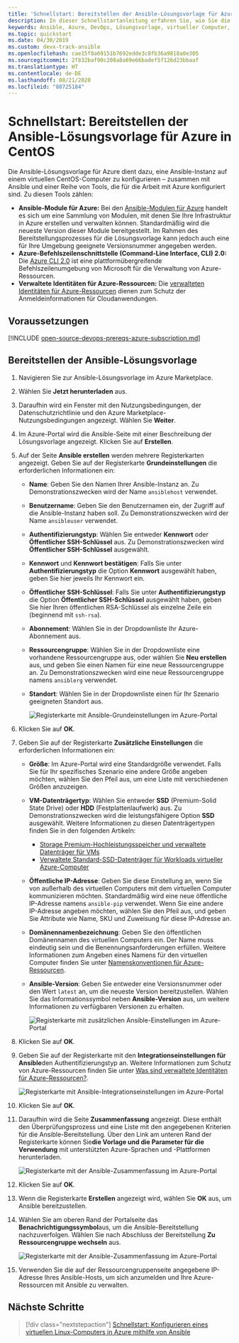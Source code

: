 ```yaml
---
title: 'Schnellstart: Bereitstellen der Ansible-Lösungsvorlage für Azure in CentOS'
description: In dieser Schnellstartanleitung erfahren Sie, wie Sie die Ansible-Lösungsvorlage zusammen mit Tools, die für die Arbeit mit Azure konfiguriert sind, auf einem in Azure gehosteten virtuellen CentOS-Computer bereitstellen.
keywords: Ansible, Azure, DevOps, Lösungsvorlage, virtueller Computer, verwaltete Identitäten für Azure-Ressourcen, CentOS, Red Hat
ms.topic: quickstart
ms.date: 04/30/2019
ms.custom: devx-track-ansible
ms.openlocfilehash: cae15f8a69151b7692edde3c8fb36a9818a0e305
ms.sourcegitcommit: 2f832baf90c208a8a69e66badef5f126d23bbaaf
ms.translationtype: HT
ms.contentlocale: de-DE
ms.lasthandoff: 08/21/2020
ms.locfileid: "88725184"
---
```

# <a name="quickstart-deploy-the-ansible-solution-template-for-azure-to-centos"></a>Schnellstart: Bereitstellen der Ansible-Lösungsvorlage für Azure in CentOS

Die Ansible-Lösungsvorlage für Azure dient dazu, eine Ansible-Instanz auf einem virtuellen CentOS-Computer zu konfigurieren – zusammen mit Ansible und einer Reihe von Tools, die für die Arbeit mit Azure konfiguriert sind. Zu diesen Tools zählen:

- **Ansible-Module für Azure:** Bei den [Ansible-Modulen für Azure](./module-version-matrix.md) handelt es sich um eine Sammlung von Modulen, mit denen Sie Ihre Infrastruktur in Azure erstellen und verwalten können. Standardmäßig wird die neueste Version dieser Module bereitgestellt. Im Rahmen des Bereitstellungsprozesses für die Lösungsvorlage kann jedoch auch eine für Ihre Umgebung geeignete Versionsnummer angegeben werden.
- **Azure-Befehlszeilenschnittstelle (Command-Line Interface, CLI) 2.0:** Die [Azure CLI 2.0](/cli/azure/?view=azure-cli-latest) ist eine plattformübergreifende Befehlszeilenumgebung von Microsoft für die Verwaltung von Azure-Ressourcen. 
- **Verwaltete Identitäten für Azure-Ressourcen:** Die [verwalteten Identitäten für Azure-Ressourcen](/azure/active-directory/managed-identities-azure-resources/overview) dienen zum Schutz der Anmeldeinformationen für Cloudanwendungen.

## <a name="prerequisites"></a>Voraussetzungen

[!INCLUDE [open-source-devops-prereqs-azure-subscription.md](../includes/open-source-devops-prereqs-azure-subscription.md)]

## <a name="deploy-the-ansible-solution-template"></a>Bereitstellen der Ansible-Lösungsvorlage

1. Navigieren Sie zur Ansible-Lösungsvorlage im Azure Marketplace.

1. Wählen Sie **Jetzt herunterladen** aus.

1. Daraufhin wird ein Fenster mit den Nutzungsbedingungen, der Datenschutzrichtlinie und den Azure Marketplace-Nutzungsbedingungen angezeigt. Wählen Sie **Weiter**.

1. Im Azure-Portal wird die Ansible-Seite mit einer Beschreibung der Lösungsvorlage angezeigt. Klicken Sie auf **Erstellen**.

1. Auf der Seite **Ansible erstellen** werden mehrere Registerkarten angezeigt. Geben Sie auf der Registerkarte **Grundeinstellungen** die erforderlichen Informationen ein:

   - **Name**: Geben Sie den Namen Ihrer Ansible-Instanz an. Zu Demonstrationszwecken wird der Name `ansiblehost` verwendet.
   - **Benutzername**: Geben Sie den Benutzernamen ein, der Zugriff auf die Ansible-Instanz haben soll. Zu Demonstrationszwecken wird der Name `ansibleuser` verwendet.
   - **Authentifizierungstyp**: Wählen Sie entweder **Kennwort** oder **Öffentlicher SSH-Schlüssel** aus. Zu Demonstrationszwecken wird **Öffentlicher SSH-Schlüssel** ausgewählt.
   - **Kennwort** und **Kennwort bestätigen**: Falls Sie unter **Authentifizierungstyp** die Option **Kennwort** ausgewählt haben, geben Sie hier jeweils Ihr Kennwort ein.
   - **Öffentlicher SSH-Schlüssel**: Falls Sie unter **Authentifizierungstyp** die Option **Öffentlicher SSH-Schlüssel** ausgewählt haben, geben Sie hier Ihren öffentlichen RSA-Schlüssel als einzelne Zeile ein (beginnend mit `ssh-rsa`).
   - **Abonnement**: Wählen Sie in der Dropdownliste Ihr Azure-Abonnement aus.
   - **Ressourcengruppe**: Wählen Sie in der Dropdownliste eine vorhandene Ressourcengruppe aus, oder wählen Sie **Neu erstellen** aus, und geben Sie einen Namen für eine neue Ressourcengruppe an. Zu Demonstrationszwecken wird eine neue Ressourcengruppe namens `ansiblerg` verwendet.
   - **Standort**: Wählen Sie in der Dropdownliste einen für Ihr Szenario geeigneten Standort aus.

     ![Registerkarte mit Ansible-Grundeinstellungen im Azure-Portal](./media/solution-template-deploy/portal-ansible-setup-tab-1.png)

1. Klicken Sie auf **OK**.

1. Geben Sie auf der Registerkarte **Zusätzliche Einstellungen** die erforderlichen Informationen ein:

   - **Größe**: Im Azure-Portal wird eine Standardgröße verwendet. Falls Sie für Ihr spezifisches Szenario eine andere Größe angeben möchten, wählen Sie den Pfeil aus, um eine Liste mit verschiedenen Größen anzuzeigen.
   - **VM-Datenträgertyp**: Wählen Sie entweder **SSD** (Premium-Solid State Drive) oder **HDD** (Festplattenlaufwerk) aus. Zu Demonstrationszwecken wird die leistungsfähigere Option **SSD** ausgewählt. Weitere Informationen zu diesen Datenträgertypen finden Sie in den folgenden Artikeln:
       - [Storage Premium-Hochleistungsspeicher und verwaltete Datenträger für VMs](/azure/virtual-machines/windows/premium-storage)
       - [Verwaltete Standard-SSD-Datenträger für Workloads virtueller Azure-Computer](/azure/virtual-machines/windows/disks-standard-ssd)
   - **Öffentliche IP-Adresse**: Geben Sie diese Einstellung an, wenn Sie von außerhalb des virtuellen Computers mit dem virtuellen Computer kommunizieren möchten. Standardmäßig wird eine neue öffentliche IP-Adresse namens `ansible-pip` verwendet. Wenn Sie eine andere IP-Adresse angeben möchten, wählen Sie den Pfeil aus, und geben Sie Attribute wie Name, SKU und Zuweisung für diese IP-Adresse an. 
   - **Domänennamenbezeichnung**: Geben Sie den öffentlichen Domänennamen des virtuellen Computers ein. Der Name muss eindeutig sein und die Benennungsanforderungen erfüllen. Weitere Informationen zum Angeben eines Namens für den virtuellen Computer finden Sie unter [Namenskonventionen für Azure-Ressourcen](/azure/architecture/best-practices/resource-naming).
   - **Ansible-Version**: Geben Sie entweder eine Versionsnummer oder den Wert `latest` an, um die neueste Version bereitzustellen. Wählen Sie das Informationssymbol neben **Ansible-Version** aus, um weitere Informationen zu verfügbaren Versionen zu erhalten.

     ![Registerkarte mit zusätzlichen Ansible-Einstellungen im Azure-Portal](./media/solution-template-deploy/portal-ansible-setup-tab-2.png)

1. Klicken Sie auf **OK**.

1. Geben Sie auf der Registerkarte mit den **Integrationseinstellungen für Ansible**den Authentifizierungstyp an. Weitere Informationen zum Schutz von Azure-Ressourcen finden Sie unter [Was sind verwaltete Identitäten für Azure-Ressourcen?](/azure/active-directory/managed-identities-azure-resources/overview).

    ![Registerkarte mit Ansible-Integrationseinstellungen im Azure-Portal](./media/solution-template-deploy/portal-ansible-setup-tab-3.png)

1. Klicken Sie auf **OK**.

1. Daraufhin wird die Seite **Zusammenfassung** angezeigt. Diese enthält den Überprüfungsprozess und eine Liste mit den angegebenen Kriterien für die Ansible-Bereitstellung. Über den Link am unteren Rand der Registerkarte können Sie**die Vorlage und die Parameter für die Verwendung** mit unterstützten Azure-Sprachen und -Plattformen herunterladen. 

     ![Registerkarte mit der Ansible-Zusammenfassung im Azure-Portal](./media/solution-template-deploy/portal-ansible-setup-tab-4.png)

1. Klicken Sie auf **OK**.

1. Wenn die Registerkarte **Erstellen** angezeigt wird, wählen Sie **OK** aus, um Ansible bereitzustellen.

1. Wählen Sie am oberen Rand der Portalseite das **Benachrichtigungssymbol**aus, um die Ansible-Bereitstellung nachzuverfolgen. Wählen Sie nach Abschluss der Bereitstellung **Zu Ressourcengruppe wechseln** aus. 

     ![Registerkarte mit der Ansible-Zusammenfassung im Azure-Portal](./media/solution-template-deploy/portal-ansible-setup-complete.png)

1. Verwenden Sie die auf der Ressourcengruppenseite angegebene IP-Adresse Ihres Ansible-Hosts, um sich anzumelden und Ihre Azure-Ressourcen mit Ansible zu verwalten.

## <a name="next-steps"></a>Nächste Schritte

> [!div class="nextstepaction"] 
> [Schnellstart: Konfigurieren eines virtuellen Linux-Computers in Azure mithilfe von Ansible](./vm-configure.md)
